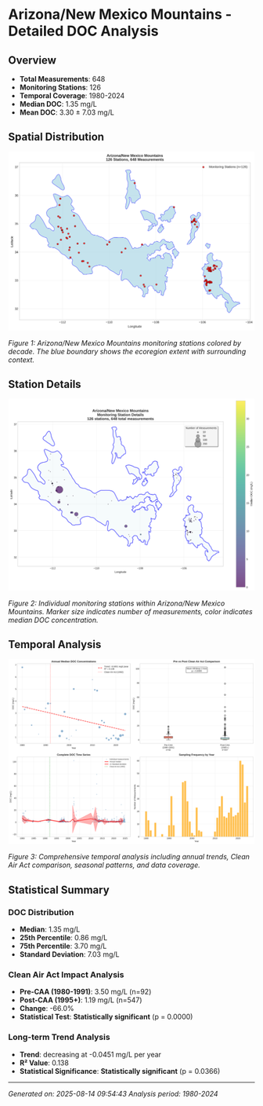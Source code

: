 # Arizona/New Mexico Mountains - Detailed DOC Analysis

## Overview
- **Total Measurements**: 648
- **Monitoring Stations**: 126
- **Temporal Coverage**: 1980-2024
- **Median DOC**: 1.35 mg/L
- **Mean DOC**: 3.30 ± 7.03 mg/L

## Spatial Distribution

![Ecoregion Overview](ArizonaNew_Mexico_Mountains_overview_map.png)

*Figure 1: Arizona/New Mexico Mountains monitoring stations colored by decade. The blue boundary shows the ecoregion extent with surrounding context.*

## Station Details

![Station Details](ArizonaNew_Mexico_Mountains_stations.png)

*Figure 2: Individual monitoring stations within Arizona/New Mexico Mountains. Marker size indicates number of measurements, color indicates median DOC concentration.*

## Temporal Analysis

![Time Series Analysis](ArizonaNew_Mexico_Mountains_timeseries.png)

*Figure 3: Comprehensive temporal analysis including annual trends, Clean Air Act comparison, seasonal patterns, and data coverage.*

## Statistical Summary

### DOC Distribution
- **Median**: 1.35 mg/L
- **25th Percentile**: 0.86 mg/L  
- **75th Percentile**: 3.70 mg/L
- **Standard Deviation**: 7.03 mg/L

### Clean Air Act Impact Analysis

- **Pre-CAA (1980-1991)**: 3.50 mg/L (n=92)
- **Post-CAA (1995+)**: 1.19 mg/L (n=547)
- **Change**: -66.0%
- **Statistical Test**: **Statistically significant** (p = 0.0000)

### Long-term Trend Analysis

- **Trend**: decreasing at -0.0451 mg/L per year
- **R² Value**: 0.138
- **Statistical Significance**: **Statistically significant** (p = 0.0366)


---
*Generated on: 2025-08-14 09:54:43*
*Analysis period: 1980-2024*
